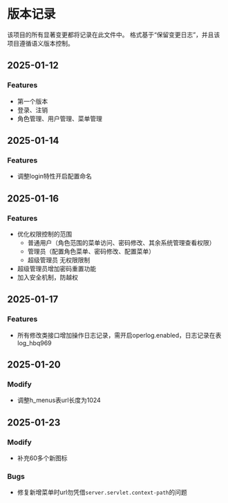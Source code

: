 # 版本记录

该项目的所有显著变更都将记录在此文件中。
格式基于“保留变更日志”，并且该项目遵循语义版本控制。



## 2025-01-12
### Features
- 第一个版本
- 登录、注销
- 角色管理、用户管理、菜单管理

## 2025-01-14
### Features
- 调整login特性开启配置命名

## 2025-01-16
### Features
- 优化权限控制的范围
  - 普通用户（角色范围的菜单访问、密码修改、其余系统管理查看权限）
  - 管理员（配置角色菜单、密码修改、配置菜单）
  - 超级管理员 无权限限制
- 超级管理员增加密码重置功能
- 加入安全机制，防越权

## 2025-01-17
### Features
- 所有修改类接口增加操作日志记录，需开启operlog.enabled，日志记录在表log_hbq969

## 2025-01-20
### Modify
- 调整h_menus表url长度为1024

## 2025-01-23
### Modify
- 补充60多个新图标
### Bugs
- 修复新增菜单时url勿凭借`server.servlet.context-path`的问题